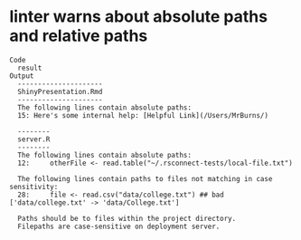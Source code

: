# linter warns about absolute paths and relative paths

    Code
      result
    Output
      ---------------------
      ShinyPresentation.Rmd
      ---------------------
      The following lines contain absolute paths:
      15: Here's some internal help: [Helpful Link](/Users/MrBurns/)
      
      --------
      server.R
      --------
      The following lines contain absolute paths:
      12:     otherFile <- read.table("~/.rsconnect-tests/local-file.txt")
      
      The following lines contain paths to files not matching in case sensitivity:
      28:     file <- read.csv("data/college.txt") ## bad    ['data/college.txt' -> 'data/College.txt']
      
      Paths should be to files within the project directory.
      Filepaths are case-sensitive on deployment server.

